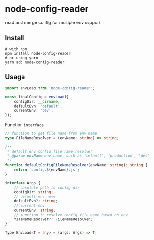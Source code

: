 # node-config-reader
read and merge config for multiple env support

## Install

```shell
# with npm
npm install node-config-reader
# or using yarn
yarn add node-config-reader
```

## Usage

```typescript
import envLoad from 'node-config-reader';

const finalConfig = envLoad({
    configDir: __dirname,
    defaultEvn: 'default',
    currentEnv: 'dev',
});
```

Function `interface`

```typescript
// function to get file name from env name
type FileNameResolver = (envName: string) => string;

/**
 * default env config file name resolver
 * @param envName env name, such as 'default', 'production', 'dev'
 */
function defaultConfigFileNameResolver(envName: string): string {
    return `config.${envName}.js`;
}

interface Args {
    // absolute path to config dir
    configDir: string;
    // default env name
    defaultEvn?: string;
    // current env
    currentEnv: string;
    // function to resolve config file name based on env
    fileNameResolver?: FileNameResolver;
}

Type EnvLoad<T = any> = (args: Args) => T;

```